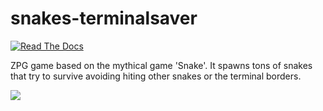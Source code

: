 # snakes-terminalsaver

[![Read The Docs](https://readthedocs.org/projects/snakes-terminalsaver/badge/?version=latest)](https://snakes-terminalsaver.readthedocs.io/en/latest/?badge=latest)

ZPG game based on the mythical game 'Snake'. It spawns tons of snakes that try to survive avoiding hiting other snakes or the
terminal borders.

<img src=http://i.imgur.com/KHncyWX.png>
